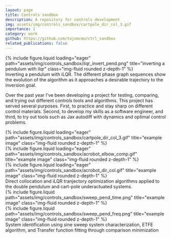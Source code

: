 ```yaml
---
layout: page
title: Controls sandbox
description: A repository for controls development
img: assets/img/controls_sandbox/cartpole_dir_col_3.gif
importance: 1
category: work
github: https://github.com/tojomcmo/ctrl_sandbox
related_publications: false
---
```


<div class="row">
    <div class="col-sm mt-3 mt-md-0">
        {% include figure.liquid loading="eager" path="assets/img/controls_sandbox/ilqr_invert_pend.png" title="inverting a pendulum with ilqr" class="img-fluid rounded z-depth-1" %}
    </div>
</div>
<div class="caption">
    Inverting a pendulum with iLQR. The different phase graph sequences show the evolution of the algorithm as it approaches a desirable trajectory to the inversion goal.
</div>

Over the past year I've been developing a project for testing, comparing, and trying out different controls tools and algorithms. This project has served several purposes. First, to practice and stay sharp on different control materials. Second, to develop my skills as a software engineer, and third, to try out tools such as Jax autodiff with dynamics and optimal control problems.

<!-- <p><img src="/assets/img/cartpole_dir_col_3.gif" alt="Description of GIF"></p> -->

<div class="row">
    <div class="col-sm mt-3 mt-md-0">
        {% include figure.liquid loading="eager" path="assets/img/controls_sandbox/cartpole_dir_col_3.gif" title="example image" class="img-fluid rounded z-depth-1" %}
    </div>
    <div class="col-sm mt-3 mt-md-0">
        {% include figure.liquid loading="eager" path="assets/img/controls_sandbox/acrobot_elbow_comp.gif" title="example image" class="img-fluid rounded z-depth-1" %}
    </div>
    <div class="col-sm mt-3 mt-md-0">
        {% include figure.liquid loading="eager" path="assets/img/controls_sandbox/acrobot_dir_col.gif" title="example image" class="img-fluid rounded z-depth-1" %}
    </div>
</div>
<div class="caption">
    Direct collocation and iLQR tranjectory optimization algorithms applied to the double pendulum and cart-pole underactuated systems. 
</div>

<div class="row justify-content-sm-center">
    <div class="col-sm mt-3 mt-md-0">
        {% include figure.liquid path="assets/img/controls_sandbox/sweep_pend_time.png" title="example image" class="img-fluid rounded z-depth-1" %}
    </div>
    <div class="col-sm mt-3 mt-md-0">
        {% include figure.liquid path="assets/img/controls_sandbox/sweep_pend_freq.png" title="example image" class="img-fluid rounded z-depth-1" %}
    </div>
</div>
<div class="caption">
    System identification using sine sweep system characterization, ETFE algorithm, and Transfer function fitting through comparison minimization
</div>
